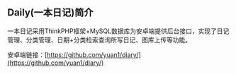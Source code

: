 ##  Daily(一本日记)简介

一本日记采用ThinkPHP框架+MySQL数据库为安卓端提供后台接口，实现了日记管理、分类管理、日期+分类检索查询所写日记、图库上传等功能。

安卓端链接：[https://github.com/yuan1/diary/](https://github.com/yuan1/diary/)
